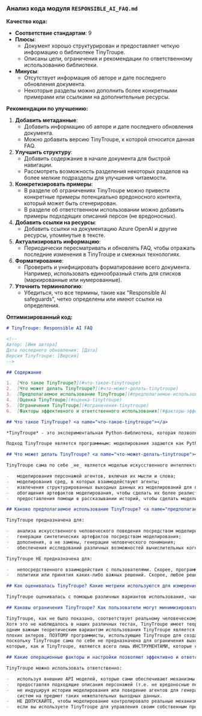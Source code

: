 ### Анализ кода модуля `RESPONSIBLE_AI_FAQ.md`

**Качество кода:**

- **Соответствие стандартам**: 9
- **Плюсы**:
    - Документ хорошо структурирован и предоставляет четкую информацию о библиотеке TinyTroupe.
    - Описаны цели, ограничения и рекомендации по ответственному использованию библиотеки.
- **Минусы**:
    - Отсутствует информация об авторе и дате последнего обновления документа.
    - Некоторые разделы можно дополнить более конкретными примерами или ссылками на дополнительные ресурсы.

**Рекомендации по улучшению:**

1.  **Добавить метаданные**:
    - Добавить информацию об авторе и дате последнего обновления документа.
    - Можно добавить версию TinyTroupe, к которой относится данная FAQ.
2.  **Улучшить структуру**:
    - Добавить содержание в начале документа для быстрой навигации.
    - Рассмотреть возможность разделения некоторых разделов на более мелкие подразделы для улучшения читаемости.
3.  **Конкретизировать примеры**:
    - В разделе об ограничениях TinyTroupe можно привести конкретные примеры потенциально вредоносного контента, который может быть сгенерирован.
    - В разделе об ответственном использовании можно добавить примеры подходящих описаний персон (не вредоносных).
4.  **Добавить ссылки на ресурсы**:
    - Добавить ссылки на документацию Azure OpenAI и другие ресурсы, упомянутые в тексте.
5.  **Актуализировать информацию**:
    - Периодически пересматривать и обновлять FAQ, чтобы отражать последние изменения в TinyTroupe и смежных технологиях.
6.  **Форматирование**:
    - Проверить и унифицировать форматирование всего документа. Например, использовать единообразный стиль для списков (маркированные или нумерованные).
7.  **Уточнить терминологию**:
    - Убедиться, что все термины, такие как "Responsible AI safeguards", четко определены или имеют ссылки на определения.

**Оптимизированный код:**

```markdown
# TinyTroupe: Responsible AI FAQ

<!--
Автор: [Имя автора]
Дата последнего обновления: [Дата]
Версия TinyTroupe: [Версия]
-->

## Содержание

1.  [Что такое TinyTroupe?](#что-такое-tinytroupe)
2.  [Что может делать TinyTroupe?](#что-может-делать-tinytroupe)
3.  [Предполагаемое использование TinyTroupe](#предполагаемое-использование-tinytroupe)
4.  [Оценка TinyTroupe](#оценка-tinytroupe)
5.  [Ограничения TinyTroupe](#ограничения-tinytroupe)
6.  [Факторы эффективного и ответственного использования](#факторы-эффективного-и-ответственного-использования)

## Что такое TinyTroupe? <a name="что-такое-tinytroupe"></a>

*TinyTroupe* - это экспериментальная Python-библиотека, которая позволяет **моделировать** людей с определенными личностями, интересами и целями. Эти искусственные агенты - `TinyPerson` - могут слушать нас и друг друга, отвечать и заниматься своей жизнью в смоделированных средах `TinyWorld`. Это достигается за счет использования возможностей языковых моделей (LLM), в частности GPT-4, для генерации реалистичного моделируемого поведения. Это позволяет нам исследовать широкий спектр **реалистичных взаимодействий** и **типов потребителей** с **широко настраиваемыми персонажами** в **выбранных нами условиях**. Таким образом, основное внимание уделяется *пониманию* человеческого поведения, а не прямой *поддержке* (как это делают, например, AI-помощники) - это приводит, среди прочего, к специализированным механизмам и конструктивным решениям, которые имеют смысл только в условиях моделирования. Это имеет значение для аспектов Resonsible AI, как описано в остальной части этого FAQ.

Подход TinyTroupe является программным: моделирования задаются как Python-программы с использованием элементов TinyTroupe, а затем выполняются. Входные данные для моделирования включают описание персонажей (например, возраст, национальность, местоположение, интересы, работа и т. д.) и разговоры (например, программист может "разговаривать" с агентами). Выходные данные включают мысли и слова агентов, а также структурированные извлечения из них (например, сводку разговоров).

## Что может делать TinyTroupe? <a name="что-может-делать-tinytroupe"></a>

TinyTroupe сама по себе _не_ является моделью искусственного интеллекта (AI) или машинного обучения (ML). Вместо этого она полагается на внешние API для обеспечения своих интеллектуальных возможностей. При этом TinyTroupe предоставляет элементы в основном для:

-   моделирования персонажей агентов, включая их мысли и слова;
-   моделирования сред, в которых взаимодействуют агенты;
-   извлечения структурированных выходных данных из моделирований для последующего использования (например, JSON с различными извлеченными элементами);
-   обогащения артефактов моделирования, чтобы сделать их более реалистичными;
-   предоставления помощи в рассказывании историй, чтобы сделать моделирование более интересным.

## Каково предполагаемое использование TinyTroupe? <a name="предполагаемое-использование-tinytroupe"></a>

TinyTroupe предназначена для:

-   анализа искусственного человеческого поведения посредством моделирования;
-   генерации синтетических артефактов посредством моделирования;
-   дополнения, а не замены, генерации человеческого понимания;
-   обеспечения исследований различных возможностей вычислительных когнитивных архитектур, которые могут отражать или не отражать фактическое человеческое познание.

TinyTroupe НЕ предназначена для:

-   непосредственного взаимодействия с пользователями. Скорее, программисты, полагающиеся на TinyTroupe для продуктов, должны создать свой собственный уровень ответственного AI, чтобы гарантировать, что результаты моделирования подходят.
-   политики или принятия каких-либо важных решений. Скорее, любое решение, принятое с использованием моделирования TinyTroupe, должно учитывать, что результаты моделирования могут не отражать реальность, и поэтому их следует использовать очень осторожно для всего, что имеет влияние на реальный мир.

## Как оценивалась TinyTroupe? Какие метрики используются для измерения производительности? <a name="оценка-tinytroupe"></a>

TinyTroupe оценивалась с помощью различных вариантов использования, часть из которых представлена в качестве примеров в библиотеке. Ее можно использовать в этих сценариях в той степени, в которой показывают демонстрации. Все, что выходит за рамки этого, остается исследовательской и экспериментальной работой. Обширное модульное и сценарное тестирование также является частью библиотеки.

## Каковы ограничения TinyTroupe? Как пользователи могут минимизировать влияние ограничений TinyTroupe при использовании системы? <a name="ограничения-tinytroupe"></a>

TinyTroupe, как не было показано, соответствует реальному человеческому поведению, и поэтому любая такая возможность остается всего лишь исследованием или экспериментальным исследованием.
Хотя это не наблюдалось в наших различных тестах, TinyTroupe имеет теоретический потенциал для генерации выходных данных, которые можно считать вредоносными. Причина этого в том, что
одним важным теоретическим вариантом использования TinyTroupe является проверка **других** AI-систем на предмет таких вредоносных выходных данных, поэтому ничто не мешает ей моделировать
плохих актеров. ПОЭТОМУ программисты, использующие TinyTroupe для создания собственных продуктов или услуг на ее основе, ДОЛЖНЫ предоставить свои собственные меры защиты Responsible AI,
поскольку TinyTroupe сама по себе не предназначена для ограничения выходных данных таким образом. Это ТОТ ЖЕ СЛУЧАЙ для любой другой базовой библиотеки LLM, такой как LangChain или Semantic Kernel,
которые, как и TinyTroupe, являются всего лишь ИНСТРУМЕНТАМИ, которые следует использовать с осторожностью.

## Какие операционные факторы и настройки позволяют эффективно и ответственно использовать TinyTroupe? <a name="факторы-эффективного-и-ответственного-использования"></a>

TinyTroupe можно использовать ответственно:

-   используя внешние API моделей, которые сами обеспечивают механизмы безопасности (например, Azure OpenAI предоставляет обширные ресурсы для этой цели [ссылка на Azure OpenAI]).
-   предоставляя подходящие описания персонажей (т.е. не вредоносные персонажи);
-   не индуцируя истории моделирования или поведение агентов для генерации вредоносного контента. Если это сделано, будьте полностью осведомлены о том, что ЕДИНСТВЕННО допустимое использование для этого - проверка другого AI
    систем на предмет таких нежелательных выходных данных.
-   НЕ ДОПУСКАЙТЕ, чтобы моделирование контролировало реальные механизмы, если не предусмотрены соответствующие механизмы контроля повреждений для предотвращения фактического причинения вреда.
-   если вы используете TinyTroupe для управления своим собственным продуктом или услугой, ВЫ ДОЛЖНЫ предоставить свои собственные меры защиты Responsible AI, такие как проверка выходных данных.
```